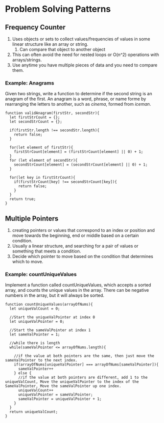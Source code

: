 # Problem Solving Patterns

## Frequency Counter

1. Uses objects or sets to collect values/frequencies of values in some linear structure like an array or string.
   1. Can compare that object to another object
2. This can often avoid the need for nested loops or O(n^2) operations with arrays/strings.
3. Use anytime you have multiple pieces of data and you need to compare them.

### Example: Anagrams

Given two strings, write a function to determine if the second string is an anagram of the first. An anagram is a word, phrase, or name forme by rearranging the letters to another, such as _cinema_, formed from _iceman_.

```
function validAnagram(firstStr, secondStr){
  let firstStrCount = {};
  let secondStrCount = {};

  if(firstStr.length !== secondStr.length){
    return false;
  }

  for(let element of firstStr){
    firstStrCount[element] = (firstStrCount[element] || 0) + 1;
  }
  for (let element of secondStr){
    secondStrCount[element] = (secondStrCount[element] || 0) + 1;
  }

  for(let key in firstStrCount){
    if(firstStrCount[key] !== secondStrCount[key]){
      return false;
    }
  }
  return true;
}
```

## Multiple Pointers

1. creating pointers or values that correspond to an index or position and move towards the beginning, end or middle based on a certain condition.
2. Usually a linear structure, and searching for a pair of values or something that meets a condition.
3. Decide which pointer to move based on the condition that determines which to move.

### Example: countUniqueValues

Implement a function called countUniqueValues, which accepts a sorted array, and counts the unique values in the array. There can be negative numbers in the array, but it will always be sorted.

```
function countUniqueValues(arrayOfNums){
  let uniqueValCount = 0;

  //Start the uniqueValPointer at index 0
  let uniqueValPointer = 0;

  //Start the sameValPointer at index 1
  let sameValPointer = 1;

  //while there is length
  while(sameValPointer <= arrayOfNums.length){

    //if the value at both pointers are the same, then just move the sameValPointer to the next index.
    if(arrayOfNums[uniqueValPointer] === arrayOfNums[sameValPointer]){
      sameValPointer++
    } else {
      //if the value at both pointers are different, add 1 to the uniqueValCount, Move the uniqueValPointer to the index of the SameValPointer, Move the sameValPointer up one index.
      uniqueValCount++
      uniqueValPointer = sameValPointer;
      sameValPointer = uniqueValPointer + 1;
    }
  }
  return uniqueValCount;
}
```
